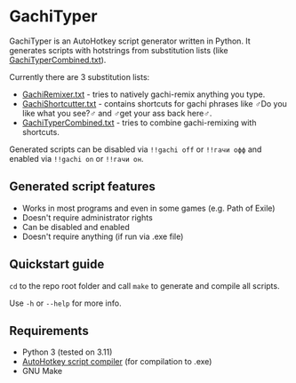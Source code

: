 # GachiTyper

GachiTyper is an AutoHotkey script generator written in Python. It generates scripts with hotstrings from substitution lists (like [GachiTyperCombined.txt](substitution_lists/GachiTyperCombined.txt)).

Currently there are 3 substitution lists:

- [GachiRemixer.txt](substitution_lists/GachiRemixer.txt) - tries to natively gachi-remix anything you type.
- [GachiShortcutter.txt](substitution_lists/GachiShortcutter.txt) - contains shortcuts for gachi phrases like ♂Do you like what you see?♂ and ♂get your ass back here♂.
- [GachiTyperCombined.txt](substitution_lists/GachiTyperCombined.txt) - tries to combine gachi-remixing with shortcuts.

Generated scripts can be disabled via `!!gachi off` or `!!гачи офф` and enabled via `!!gachi on` or `!!гачи он`.

## Generated script features

- Works in most programs and even in some games (e.g. Path of Exile)
- Doesn't require administrator rights
- Can be disabled and enabled
- Doesn't require anything (if run via .exe file)

## Quickstart guide

`cd` to the repo root folder and call `make` to generate and compile all scripts.

Use `-h` or `--help` for more info.

## Requirements

- Python 3 (tested on 3.11)
- [AutoHotkey script compiler](https://github.com/AutoHotkey/Ahk2Exe) (for compilation to .exe)
- GNU Make
